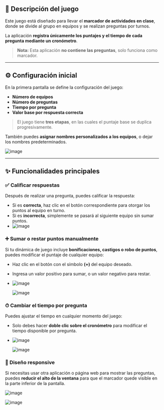## 🎯 Descripción del juego

Este juego está diseñado para llevar el **marcador de actividades en clase**, donde se divide al grupo en equipos y se realizan preguntas por turnos.

La aplicación **registra únicamente los puntajes y el tiempo de cada pregunta mediante un cronómetro**.  
> **Nota:** Esta aplicación **no contiene las preguntas**, solo funciona como marcador.

---

## ⚙️ Configuración inicial

En la primera pantalla se define la configuración del juego:

- **Número de equipos**
- **Número de preguntas**
- **Tiempo por pregunta**
- **Valor base por respuesta correcta**

> El juego tiene **tres etapas**, en las cuales el puntaje base se duplica progresivamente.

También puedes **asignar nombres personalizados a los equipos**, o dejar los nombres predeterminados.

![image](https://github.com/user-attachments/assets/083c3acb-ed06-4936-8651-a927d19f2773)



---

## ✨ Funcionalidades principales

### ✅ Calificar respuestas  
Después de realizar una pregunta, puedes calificar la respuesta:
- Si es **correcta**, haz clic en el botón correspondiente para otorgar los puntos al equipo en turno.
- Si es **incorrecta**, simplemente se pasará al siguiente equipo sin sumar puntos.
- 
  ![image](https://github.com/user-attachments/assets/8d941509-5a49-4e9d-8786-6b90736a7f32)


### ➕ Sumar o restar puntos manualmente  
Si tu dinámica de juego incluye **bonificaciones, castigos o robo de puntos**, puedes modificar el puntaje de cualquier equipo:
- Haz clic en el botón con el símbolo **(+)** del equipo deseado.
- Ingresa un valor positivo para sumar, o un valor negativo para restar.
- 
  ![image](https://github.com/user-attachments/assets/b81d4bfa-6c50-4a53-aa7f-9935bfa8252d)

  ![image](https://github.com/user-attachments/assets/98182067-7754-47ad-ae2e-f94d91832ecf)


### ⏱ Cambiar el tiempo por pregunta  
Puedes ajustar el tiempo en cualquier momento del juego:
- Solo debes hacer **doble clic sobre el cronómetro** para modificar el tiempo disponible por pregunta.
- 
  ![image](https://github.com/user-attachments/assets/3db32930-8c5f-4a68-abeb-e5a8dcc3d82e)

  ![image](https://github.com/user-attachments/assets/b7feaccb-4a86-4658-8750-2bc02fc03d10)


### 📱 Diseño responsive  
Si necesitas usar otra aplicación o página web para mostrar las preguntas, puedes **reducir el alto de la ventana** para que el marcador quede visible en la parte inferior de la pantalla.

![image](https://github.com/user-attachments/assets/91bde147-d0e6-4fb9-8f18-3df9027c6d67)

![image](https://github.com/user-attachments/assets/4b950032-ec98-4a60-a1fc-2153267ef361)



